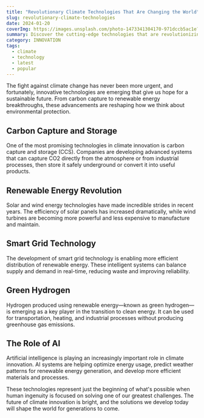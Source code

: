 ```yaml
---
title: "Revolutionary Climate Technologies That Are Changing the World"
slug: revolutionary-climate-technologies
date: 2024-01-20
coverImg: https://images.unsplash.com/photo-1473341304170-971dccb5ac1e?w=800&h=400&fit=crop
summary: Discover the cutting-edge technologies that are revolutionizing our approach to climate change and creating a more sustainable future for generations to come.
category: INNOVATION
tags:
  - climate
  - technology
  - latest
  - popular
---
```


The fight against climate change has never been more urgent, and fortunately, innovative technologies are emerging that give us hope for a sustainable future. From carbon capture to renewable energy breakthroughs, these advancements are reshaping how we think about environmental protection.

## Carbon Capture and Storage

One of the most promising technologies in climate innovation is carbon capture and storage (CCS). Companies are developing advanced systems that can capture CO2 directly from the atmosphere or from industrial processes, then store it safely underground or convert it into useful products.

## Renewable Energy Revolution

Solar and wind energy technologies have made incredible strides in recent years. The efficiency of solar panels has increased dramatically, while wind turbines are becoming more powerful and less expensive to manufacture and maintain.

## Smart Grid Technology

The development of smart grid technology is enabling more efficient distribution of renewable energy. These intelligent systems can balance supply and demand in real-time, reducing waste and improving reliability.

## Green Hydrogen

Hydrogen produced using renewable energy—known as green hydrogen—is emerging as a key player in the transition to clean energy. It can be used for transportation, heating, and industrial processes without producing greenhouse gas emissions.

## The Role of AI

Artificial intelligence is playing an increasingly important role in climate innovation. AI systems are helping optimize energy usage, predict weather patterns for renewable energy generation, and develop more efficient materials and processes.

These technologies represent just the beginning of what's possible when human ingenuity is focused on solving one of our greatest challenges. The future of climate innovation is bright, and the solutions we develop today will shape the world for generations to come.
